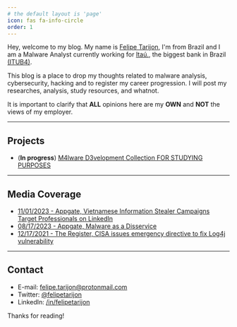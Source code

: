 ```yaml
---
# the default layout is 'page'
icon: fas fa-info-circle
order: 1
---
```



Hey, welcome to my blog. My name is <a alt="https://www.linkedin.com/in/felipetarijon/" href="https://www.linkedin.com/in/felipetarijon/" target="_blank">Felipe Tarijon</a>, I'm from Brazil and I am a Malware Analyst currently working for <a alt="https://www.itau.com.br/" href="https://www.itau.com.br/" target="_blank">Itaú.</a>, the biggest bank in Brazil <a alt="https://finance.yahoo.com/quote/ITUB4?p=ITUB4" href="https://finance.yahoo.com/quote/ITUB4?p=ITUB4" target="_blank">(ITUB4)</a>.
  
This blog is a place to drop my thoughts related to malware analysis, cybersecurity, hacking and to register my career progression. I will post my researches, analysis, study resources, and whatnot.

It is important to clarify that **ALL** opinions here are my **OWN** and **NOT** the views of my employer.

---


## Projects

* (**In progress**) <a alt="https://github.com/felipetarijon/m4ld3v" href="https://github.com/felipetarijon/m4ld3v" target="_blank">M4lware D3velopment Collection FOR STUDYING PURPOSES</a>

---


## Media Coverage

* <a alt="https://www.appgate.com/blog/vietnamese-information-stealer-campaigns-target-professionals-on-linkedin" href="https://www.appgate.com/blog/vietnamese-information-stealer-campaigns-target-professionals-on-linkedin" target="_blank">11/01/2023 - Appgate, Vietnamese Information Stealer Campaigns Target Professionals on LinkedIn</a>
* <a alt="https://www.appgate.com/blog/malware-as-a-disservice" href="https://www.appgate.com/blog/malware-as-a-disservice" target="_blank">08/17/2023 - Appgate, Malware as a Disservice</a>
* <a alt="https://www.theregister.com/2021/12/17/cisa_issues_emergency_directive_to/" href="https://www.theregister.com/2021/12/17/cisa_issues_emergency_directive_to/" target="_blank">12/17/2021 - The Register, CISA issues emergency directive to fix Log4j vulnerability</a>

---


## Contact

* E-mail: <a alt="mailto:felipe.tarijon@protonmail.com" href="mailto:felipe.tarijon@protonmail.com" target="_blank">felipe.tarijon@protonmail.com</a>
* Twitter: <a alt="https://twitter.com/felipetarijon" href="https://twitter.com/felipetarijon" target="_blank">@felipetarijon</a>
* LinkedIn: <a alt="https://linkedin.com/in/felipetarijon" href="https://linkedin.com/in/felipetarijon" target="_blank">/in/felipetarijon</a>
  
Thanks for reading!
